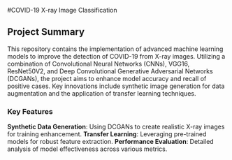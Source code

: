 #COVID-19 X-ray Image Classification

## Project Summary
This repository contains the implementation of advanced machine learning models to improve the detection of COVID-19 from X-ray images. Utilizing a combination of Convolutional Neural Networks (CNNs), VGG16, ResNet50V2, and Deep Convolutional Generative Adversarial Networks (DCGANs), the project aims to enhance model accuracy and recall of positive cases. Key innovations include synthetic image generation for data augmentation and the application of transfer learning techniques.

### Key Features
**Synthetic Data Generation**: Using DCGANs to create realistic X-ray images for training enhancement.
**Transfer Learning**: Leveraging pre-trained models for robust feature extraction.
**Performance Evaluation**: Detailed analysis of model effectiveness across various metrics.
